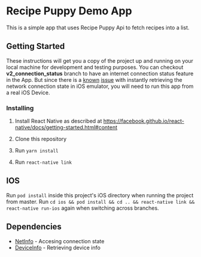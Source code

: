 # Recipe Puppy Demo App

This is a simple app that uses Recipe Puppy Api to fetch recipes into a list.

## Getting Started

These instructions will get you a copy of the project up and running on your local machine for development and testing purposes.
You can checkout **v2_connection_status** branch to have an internet connection status feature in the App.
But since there is a [known](http://www.openradar.appspot.com/29913522) [issue](http://www.openradar.appspot.com/29913522) with instantly
retrieving the network connection state in iOS emulator, you will need to run this app from a real iOS Device.

### Installing

1. Install React Native as described at https://facebook.github.io/react-native/docs/getting-started.html#content

2. Clone this repository

3. Run `yarn install`

4. Run `react-native link`

## IOS

Run `pod install` inside this project's iOS directory when running the project from master.
Run `cd ios && pod install && cd .. && react-native link && react-native run-ios` again when switching across branches.

## Dependencies

- [NetInfo](https://github.com/react-native-community/react-native-netinfo) - Accesing connection state
- [DeviceInfo](https://github.com/react-native-community/react-native-device-info) - Retrieving device info
